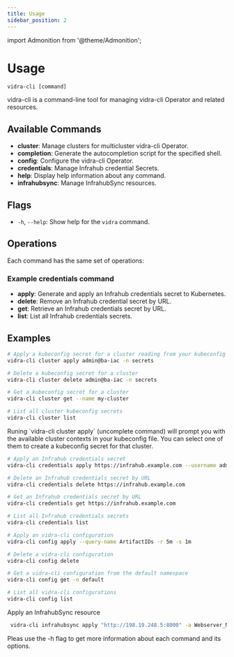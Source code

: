 ```yaml
---
title: Usage
sidebar_position: 2
---
```

import Admonition from '@theme/Admonition';

# Usage

`vidra-cli [command]`

vidra-cli is a command-line tool for managing vidra-cli Operator and related resources.

## Available Commands

- **cluster**: Manage clusters for multicluster vidra-cli Operator.
- **completion**: Generate the autocompletion script for the specified shell.
- **config**: Configure the vidra-cli Operator.
- **credentials**: Manage Infrahub credential Secrets.
- **help**: Display help information about any command.
- **infrahubsync**: Manage InfrahubSync resources.

## Flags

- `-h`, `--help`: Show help for the `vidra` command.

## Operations
Each command has the same set of operations:

### Example credentials command

- **apply**: Generate and apply an Infrahub credentials secret to Kubernetes.
- **delete**: Remove an Infrahub credential secret by URL.
- **get**: Retrieve an Infrahub credentials secret by URL.
- **list**: List all Infrahub credentials secrets.


## Examples
```sh
# Apply a kubeconfig secret for a cluster reading from your kubeconfig file
vidra-cli cluster apply admin@ba-iac -n secrets

# Delete a kubeconfig secret for a cluster
vidra-cli cluster delete admin@ba-iac -n secrets

# Get a kubeconfig secret for a cluster
vidra-cli cluster get --name my-cluster

# List all cluster kubeconfig secrets
vidra-cli cluster list
```
 <Admonition type="note" title="Note">
 Runing `vidra-cli cluster apply` (uncomplete command) will prompt you with the available cluster contexts in your kubeconfig file. You can select one of them to create a kubeconfig secret for that cluster.
 </Admonition>

```sh
# Apply an Infrahub credentials secret
vidra-cli credentials apply https://infrahub.example.com --username admin --password secret

# Delete an Infrahub credentials secret by URL
vidra-cli credentials delete https://infrahub.example.com

# Get an Infrahub credentials secret by URL
vidra-cli credentials get https://infrahub.example.com

# List all Infrahub credentials secrets
vidra-cli credentials list
```
```sh
# Apply an vidra-cli configuration
vidra-cli config apply --query-name ArtifactIDs -r 5m -s 1m

# Delete a vidra-cli configuration
vidra-cli config delete

# Get a vidra-cli configuration from the default namespace
vidra-cli config get -n default

# List all vidra-cli configurations 
vidra-cli config list 
```

Apply an InfrahubSync resource
```sh
 vidra-cli infrahubsync apply "http://198.19.248.5:8000" -a Webserver_Manifest -b main2 -d 2025-04-09T00:00:00Z -s https://kubernetes.default.svc -N default -e
 ```
 <Admonition type="note" title="Note">
 Pleas use the -h flag to get more information about each command and its options.
 </Admonition>
